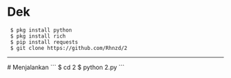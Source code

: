 # Dek
```
 $ pkg install python
 $ pkg install rich
 $ pip install requests 
 $ git clone https://github.com/Rhnzd/2
 ```
<hr>
# Menjalankan
```
 $ cd 2
 $ python 2.py
```
